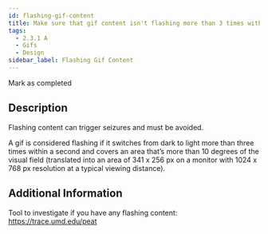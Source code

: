 ```yaml
---
id: flashing-gif-content
title: Make sure that gif content isn't flashing more than 3 times within any one-second period
tags:
  - 2.3.1 A
  - Gifs
  - Design
sidebar_label: Flashing Gif Content
---
```


Mark as completed

## Description

Flashing content can trigger seizures and must be avoided. 

A gif is considered flashing if it switches from dark to light more than three times within a second and covers an area that’s more than 10 degrees of the visual field (translated into an area of 341 x 256 px on a monitor with 1024 x 768 px resolution at a typical viewing distance). 

## Additional Information

Tool to investigate if you have any flashing content: https://trace.umd.edu/peat
